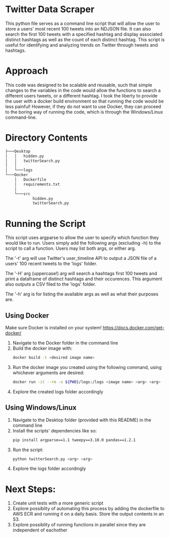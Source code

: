# Twitter Data Scraper
This python file serves as a command line script that will allow the user to
store a users' most recent 100 tweets into an NDJSON file. It can also search
the first 100 tweets with a specified hashtag and display associated distinct hashtags as
well as the count of each distinct hashtag. This script is useful for identifying and analyzing trends on Twitter through tweets and hashtags.
# Approach
This code was designed to be scalable and reusable, such that simple changes to the variables in the code would allow the functions to search a different users tweets, or a different hashtag.
I took the liberty to provide the user with a docker build environment so that running the code would be less painful! However, if they do not want to use Docker, they can proceed to the boring way of
running the code, which is through the Windows/Linux command-line.

# Directory Contents
```bash
├───Desktop
│   │   hidden.py
│   │   twitterSearch.py
│   │
│   └───logs
└───Docker
    │   Dockerfile
    │   requirements.txt
    │
    └───src
            hidden.py
            twitterSearch.py

```

# Running the Script
This script uses argparse to allow the user to specify which function they would like to run. Users simply add the following args (excluding -h) to the script to call a function. Users may list both args, or either arg.

The '-t' arg will use Twitter's user_timeline API to output a JSON file of a users' 100 recent tweets to the 'logs' folder.

The '-H' arg (uppercase!) arg will search a hashtags first 100 tweets and print a dataframe of distinct hashtags and their 
occurences. This argument also outputs a CSV filed to the 'logs' folder.

The '-h' arg is for listing the available args as well as what their purposes are.
## Using Docker
Make sure Docker is installed on your system!
https://docs.docker.com/get-docker/
1. Navigate to the Docker folder in the command line 
2. Build the docker image with: 
	```bash
	docker build -t <desired image name>
	```
3. Run the docker image you created using the following command, using whichever arguments are desired:
	```bash
	docker run -it --rm -v ${PWD}/logs:/logs <image name> <arg> <arg>
	```
4. Explore the created logs folder accordingly

## Using Windows/Linux
1. Navigate to the Desktop folder (provided with this README) in the command line
2. Install the scripts' dependencies like so:
	```bash
	pip install argparse==1.1 tweepy==3.10.0 pandas==1.2.1
	```
3. Run the script:
	```bash
	python twitterSearch.py <arg> <arg>
	```
4. Explore the logs folder accordingly

# Next Steps:
1. Create unit tests with a more generic script
2. Explore possiblity of automating this process by adding the dockerfile to AWS ECR and running it on a daily basis. Store the output contents in an S3.
3. Explore possiblity of running functions in parallel since they are independent of eachother

